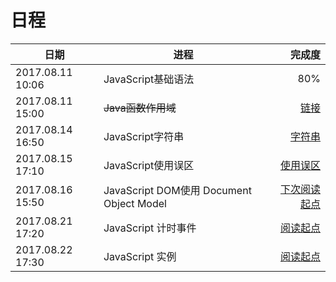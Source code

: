 # 日程
|  日期  |  进程  |  完成度  |
|---|----|----:|
|2017.08.11 10:06|JavaScript基础语法| 80% |
|2017.08.11 15:00|<del>Java函数作用域</del> |[链接](http://www.runoob.com/js/js-scope.html)|
|2017.08.14 16:50|JavaScript字符串|[字符串](http://www.runoob.com/js/js-strings.html) |
|2017.08.15 17:10|JavaScript使用误区|[使用误区](http://www.runoob.com/js/js-mistakes.html)|
|2017.08.16 15:50|JavaScript DOM使用 Document Object Model|[下次阅读起点](http://www.runoob.com/js/js-objects.html)|
|2017.08.21 17:20|JavaScript 计时事件|[阅读起点](http://www.runoob.com/js/js-timing.html)|
|2017.08.22 17:30|JavaScript 实例|[阅读起点](http://www.runoob.com/js/js-examples.html)|

